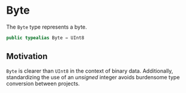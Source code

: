 # Byte

The `Byte` type represents a byte.

```swift
public typealias Byte = UInt8
```

## Motivation

`Byte` is clearer than `UInt8` in the context of binary data. Additionally, standardizing the use of an *unsigned* integer avoids burdensome type conversion between projects.